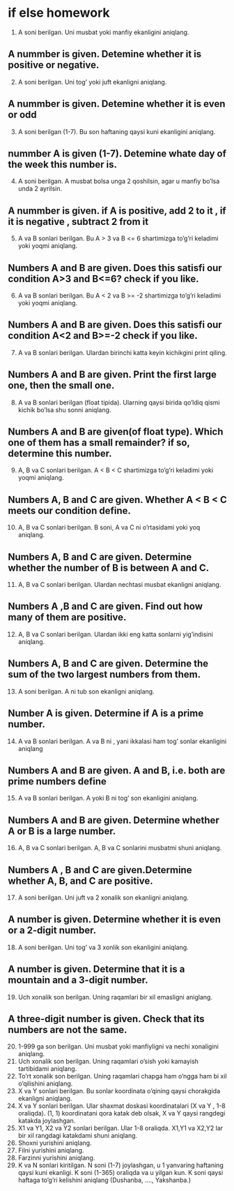 # if else homework
1. A soni berilgan. Uni musbat yoki manfiy ekanligini aniqlang.
## A nummber is given. Detemine whether it is  positive or negative.

2. A soni berilgan. Uni tog’ yoki juft ekanligni aniqlang.
## A nummber is given. Detemine whether it is even or odd

3. A soni berilgan (1-7). Bu son haftaning qaysi kuni ekanligini aniqlang.
## nummber A is given (1-7). Detemine whate day of the week this  number is.

4. A soni berilgan. A musbat bolsa unga 2 qoshilsin, agar u manfiy bo’lsa unda 2
ayrilsin.
## A nummber is given. if A is positive, add 2 to it , if it is negative , subtract 2 from it 
5. A va B sonlari berilgan. Bu A > 3 va B <= 6 shartimizga to’g’ri keladimi yoki
yoqmi aniqlang.
## Numbers A and B  are given. Does this satisfi our condition A>3 and B<=6? check if you like.

6. A va B sonlari berilgan. Bu A < 2 va B >= -2 shartimizga to’g’ri keladimi yoki
yoqmi aniqlang.
## Numbers A and B are given. Does this satisfi our condition A<2 and B>=-2  check if you like.

7. A va B sonlari berilgan. Ulardan birinchi katta keyin kichikgini print qiling.
## Numbers A and B are given. Print the first large one, then the small one.

8. A va B sonlari berilgan (float tipida). Ularning qaysi birida qo’ldiq qismi kichik
bo’lsa shu sonni aniqlang.
## Numbers A and B are given(of float type). Which one of them has a small remainder? if so, determine this number. 
9. A, B va C sonlari berilgan. A < B < C shartimizga to’g’ri keladimi yoki yoqmi
aniqlang.
## Numbers A, B and C are given. Whether A < B < C meets our condition define.
10. A, B va C sonlari berilgan. B soni, A va C ni o’rtasidami yoki yoq aniqlang.
## Numbers A, B and C are given. Determine whether the number of B is between A and C.
11. A, B va C sonlari berilgan. Ulardan nechtasi musbat ekanligni aniqlang.
## Numbers A ,B and C are given.  Find out how many of them are positive.

12. A, B va C sonlari berilgan. Ulardan ikki eng katta sonlarni yig’indisini aniqlang.
## Numbers A, B and C are given. Determine the sum of the two largest numbers from them.
13. A soni berilgan. A ni tub son ekanligni aniqlang.
##  Number A is given. Determine if A is a prime number.
14. A va B sonlari berilgan. A va B ni , yani ikkalasi ham tog’ sonlar ekanligini
aniqlang
## Numbers A and B are given.  A and B, i.e. both are prime numbers define

15. A va B sonlari berilgan. A yoki B ni tog’ son ekanligini aniqlang.
##  Numbers A and B are given. Determine whether A or B is a large number.
16. A, B va C sonlari berilgan. A, B va C sonlarini musbatmi shuni aniqlang.
## Numbers A , B and C are given.Determine whether A, B, and C are positive. 
17. A soni berilgan. Uni juft va 2 xonalik son ekanligni aniqlang.
## A number is given. Determine whether it is even or a 2-digit number.
18. A soni berilgan. Uni tog’ va 3 xonlik son ekanligini aniqlang.
## A number is given. Determine that it is a mountain and a 3-digit number.

19. Uch xonalik son berilgan. Uning raqamlari bir xil emasligni aniglang.
## A three-digit number is given. Check that its numbers are not the same.
20. 1-999 ga son berilgan. Uni musbat yoki manfiyligni va nechi xonaligini
aniqlang.
21. Uch xonalik son berilgan. Uning raqamlari o’sish yoki kamayish tartibidami
aniqlang.
22. To’rt xonalik son berilgan. Uning raqamlari chapga ham o’ngga ham bi xil
o’qilishini aniqlang.
23. X va Y sonlari berilgan. Bu sonlar koordinata o’qining qaysi chorakgida
ekanligni aniqlang.
24. X va Y sonlari berilgan. Ular shaxmat doskasi koordinatalari (X va Y , 1-8
oraliqda). (1, 1) koordinatani qora katak deb olsak, X va Y qaysi rangdegi
katakda joylashgan.
25. X1 va Y1, X2 va Y2 sonlari berilgan. Ular 1-8 oraliqda. X1,Y1 va X2,Y2 lar bir xil
rangdagi katakdami shuni aniqlang.
26. Shoxni yurishini aniqlang.
27. Filni yurishini aniqlang.
28. Farzinni yurishini aniqlang.
29. K va N sonlari kiritilgan. N soni (1-7) joylashgan, u 1 yanvaring haftaning qaysi
kuni ekanligi. K soni (1-365) oraliqda va u yilgan kun. K soni qaysi haftaga
to’g’ri kelishini aniqlang (Dushanba, …., Yakshanba.)
